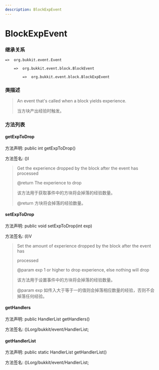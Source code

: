 ```yaml
---
description: BlockExpEvent
---
```


# BlockExpEvent

### 继承关系

    =>  org.bukkit.event.Event

        =>  org.bukkit.event.block.BlockEvent

            =>  org.bukkit.event.block.BlockExpEvent

### 类描述

> An event that's called when a block yields experience.
>
> 当方块产出经验时触发。

### 方法列表

#### getExpToDrop

方法声明: public int getExpToDrop()

方法签名: ()I

> Get the experience dropped by the block after the event has processed
>
> @return The experience to drop
>
> 该方法用于获取事件中的方块将会掉落的经验数量。
>
> @return 方块将会掉落的经验数量。

#### setExpToDrop

方法声明: public void setExpToDrop(int exp)

方法签名: (I)V

> Set the amount of experience dropped by the block after the event has
>
> processed
>
> @param exp 1 or higher to drop experience, else nothing will drop
>
> 该方法用于设置事件中的方块将会掉落的经验数量。
>
> @param exp 如传入大于等于一的值则会掉落相应数量的经验，否则不会掉落任何经验。

#### getHandlers

方法声明: public HandlerList getHandlers()

方法签名: ()Lorg/bukkit/event/HandlerList;

#### getHandlerList

方法声明: public static HandlerList getHandlerList()

方法签名: ()Lorg/bukkit/event/HandlerList;